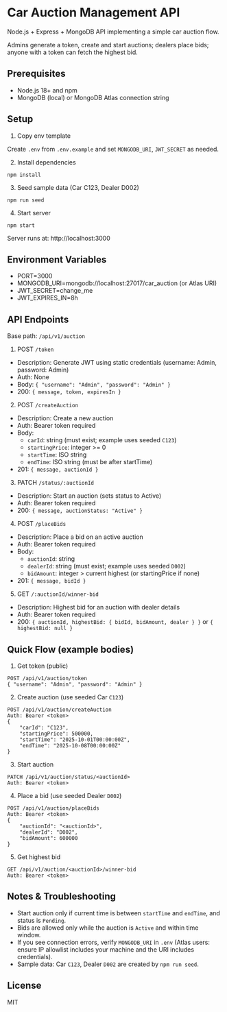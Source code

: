 # Car Auction Management API

Node.js + Express + MongoDB API implementing a simple car auction flow.

Admins generate a token, create and start auctions; dealers place bids; anyone with a token can fetch the highest bid.

## Prerequisites

-   Node.js 18+ and npm
-   MongoDB (local) or MongoDB Atlas connection string

## Setup

1. Copy env template

Create `.env` from `.env.example` and set `MONGODB_URI`, `JWT_SECRET` as needed.

2. Install dependencies

`npm install`

3. Seed sample data (Car C123, Dealer D002)

`npm run seed`

4. Start server

`npm start`

Server runs at: http://localhost:3000

## Environment Variables

-   PORT=3000
-   MONGODB_URI=mongodb://localhost:27017/car_auction (or Atlas URI)
-   JWT_SECRET=change_me
-   JWT_EXPIRES_IN=8h

## API Endpoints

Base path: `/api/v1/auction`

1. POST `/token`

-   Description: Generate JWT using static credentials (username: Admin, password: Admin)
-   Auth: None
-   Body: `{ "username": "Admin", "password": "Admin" }`
-   200: `{ message, token, expiresIn }`

2. POST `/createAuction`

-   Description: Create a new auction
-   Auth: Bearer token required
-   Body:
    -   `carId`: string (must exist; example uses seeded `C123`)
    -   `startingPrice`: integer >= 0
    -   `startTime`: ISO string
    -   `endTime`: ISO string (must be after startTime)
-   201: `{ message, auctionId }`

3. PATCH `/status/:auctionId`

-   Description: Start an auction (sets status to Active)
-   Auth: Bearer token required
-   200: `{ message, auctionStatus: "Active" }`

4. POST `/placeBids`

-   Description: Place a bid on an active auction
-   Auth: Bearer token required
-   Body:
    -   `auctionId`: string
    -   `dealerId`: string (must exist; example uses seeded `D002`)
    -   `bidAmount`: integer > current highest (or startingPrice if none)
-   201: `{ message, bidId }`

5. GET `/:auctionId/winner-bid`

-   Description: Highest bid for an auction with dealer details
-   Auth: Bearer token required
-   200: `{ auctionId, highestBid: { bidId, bidAmount, dealer } }` or `{ highestBid: null }`

## Quick Flow (example bodies)

1. Get token (public)

```
POST /api/v1/auction/token
{ "username": "Admin", "password": "Admin" }
```

2. Create auction (use seeded Car `C123`)

```
POST /api/v1/auction/createAuction
Auth: Bearer <token>
{
	"carId": "C123",
	"startingPrice": 500000,
	"startTime": "2025-10-01T00:00:00Z",
	"endTime": "2025-10-08T00:00:00Z"
}
```

3. Start auction

```
PATCH /api/v1/auction/status/<auctionId>
Auth: Bearer <token>
```

4. Place a bid (use seeded Dealer `D002`)

```
POST /api/v1/auction/placeBids
Auth: Bearer <token>
{
	"auctionId": "<auctionId>",
	"dealerId": "D002",
	"bidAmount": 600000
}
```

5. Get highest bid

```
GET /api/v1/auction/<auctionId>/winner-bid
Auth: Bearer <token>
```

## Notes & Troubleshooting

-   Start auction only if current time is between `startTime` and `endTime`, and status is `Pending`.
-   Bids are allowed only while the auction is `Active` and within time window.
-   If you see connection errors, verify `MONGODB_URI` in `.env` (Atlas users: ensure IP allowlist includes your machine and the URI includes credentials).
-   Sample data: Car `C123`, Dealer `D002` are created by `npm run seed`.

## License

MIT
